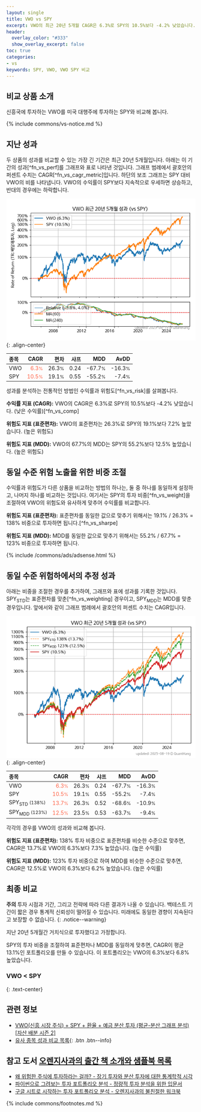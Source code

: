 ```yaml
---
layout: single
title: VWO vs SPY
excerpt: VWO의 최근 20년 5개월 CAGR은 6.3%로 SPY의 10.5%보다 -4.2% 낮았습니다.
header:
  overlay_color: "#333"
  show_overlay_excerpt: false
toc: true
categories:
- vs
keywords: SPY, VWO, VWO SPY 비교
---
```


## 비교 상품 소개


신흥국에 투자하는 VWO를 미국 대행주에 투자하는 SPY와 비교해 봅니다.



{% include commons/vs-notice.md %}

## 지난 성과

두 상품의 성과를 비교할 수 있는 가장 긴 기간은 최근 20년 5개월입니다. 아래는 이 기간의 성과[^fn_vs_perf]를 그래프와 표로 나타낸 것입니다.
그래프 범례에서 괄호안의 퍼센트 수치는 CAGR[^fn_vs_cagr_metric]입니다.
하단의 보조 그래프는 SPY 대비 VWO의 비를 나타냅니다.
VWO의 수익률이 SPY보다 지속적으로 우세하면 상승하고, 반대의 경우에는 하락합니다.

![VWO](/vs/images/vwo-vs-spy_dual.png){: .align-center}

| **종목** | **CAGR** | **편차** | **샤프** | **MDD** | **AvDD** |
| :------------ | ------: | -----------: | -------: | ------: | -------: |
| VWO | <span style="color: tomato">6.3<small>%</small></span> | 26.3<small>%</small> | 0.24 | -67.7<small>%</small> | -16.3<small>%</small> |
| SPY | <span style="color: tomato">10.5<small>%</small></span> | 19.1<small>%</small> | 0.55 | -55.2<small>%</small> | -7.4<small>%</small> |

<!-- more -->


성과를 분석하는 전통적인 방법인 수익률과 위험도[^fn_vs_risk]를 살펴봅니다.

**수익률 지표 (CAGR):** VWO의 CAGR은 6.3%로 SPY의 10.5%보다 -4.2% 낮았습니다. (낮은 수익률)[^fn_vs_comp]

**위험도 지표 (표준편차):** VWO의 표준편차는 26.3%로 SPY의 19.1%보다 7.2% 높았습니다. (높은 위험도)

**위험도 지표 (MDD):** VWO의 67.7%의 MDD는 SPY의 55.2%보다 12.5% 높았습니다. (높은 위험도)



## 동일 수준 위험 노출을 위한 비중 조절

수익률과 위험도가 다른 상품을 비교하는 방법의 하나는, 둘 중 하나를 동일하게 설정하고, 나머지 하나를 비교하는 것입니다.
여기서는 SPY의 투자 비중[^fn_vs_weight]을 조절하여 VWO의 위험도와 유사하게 맞추어 수익률를 비교합니다.

**위험도 지표 (표준편차):** 표준편차를 동일한 값으로 맞추기 위해서는 19.1% / 26.3% = 138% 비중으로 투자하면 됩니다.[^fn_vs_sharpe]

**위험도 지표 (MDD):** MDD를 동일한 값으로 맞추기 위해서는 55.2% / 67.7% = 123% 비중으로 투자하면 됩니다.


{% include /commons/ads/adsense.html %}



## 동일 수준 위험하에서의 추정 성과

아래는 비중을 조절한 경우를 추가하여, 그래프와 표에 성과를 기록한 것입니다.
SPY<sub>STD</sub>는 표준편차를 맞춘[^fn_vs_weighting] 경우이고, SPY<sub>MDD</sub>는 MDD를 맞춘 경우입니다.
앞에서와 같이 그래프 범례에서 괄호안의 퍼센트 수치는 CAGR입니다.


![VWO](/vs/images/vwo-vs-spy.png){: .align-center}



| **종목** | **CAGR** | **편차** | **샤프** | **MDD** | **AvDD** |
| :------------ | ------: | -----------: | -------: | ------: | -------: |
| VWO | <span style="color: tomato">6.3<small>%</small></span> | 26.3<small>%</small> | 0.24 | -67.7<small>%</small> | -16.3<small>%</small> |
| SPY | <span style="color: tomato">10.5<small>%</small></span> | 19.1<small>%</small> | 0.55 | -55.2<small>%</small> | -7.4<small>%</small> |
| SPY<sub>STD</sub> <small>(138%)</small> | <span style="color: tomato">13.7<small>%</small></span> | 26.3<small>%</small> | 0.52 | -68.6<small>%</small> | -10.9<small>%</small> |
| SPY<sub>MDD</sub> <small>(123%)</small> | <span style="color: tomato">12.5<small>%</small></span> | 23.5<small>%</small> | 0.53 | -63.7<small>%</small> | -9.4<small>%</small> |



각각의 경우를 VWO의 성과와 비교해 봅니다.

**위험도 지표 (표준편차):** 138% 투자 비중으로 표준편차를 비슷한 수준으로 맞추면, CAGR은 13.7%로 VWO의 6.3%보다 7.3% 높았습니다. (높은 수익률)

**위험도 지표 (MDD):** 123% 투자 비중으로 하여 MDD를 비슷한 수준으로 맞추면, CAGR은 12.5%로 VWO의 6.3%보다 6.2% 높았습니다. (높은 수익률)




## 최종 비교

**주의** 투자 시점과 기간, 그리고 전략에 따라 다른 결과가 나올 수 있습니다. 백테스트 기간이 짧은 경우 통계적 신뢰성이 떨어질 수 있습니다. 미래에도 동일한 경향이 지속된다고 보장할 수 없습니다.
{: .notice--warning}

지난 20년 5개월간 거치식으로 투자했다고 가정합니다.

SPY의 투자 비중을 조절하여 표준편차나 MDD를 동일하게 맞추면, CAGR이 평균 13.1%인 포트폴리오를 만들 수 있습니다.
이 포트폴리오는 VWO의 6.3%보다 6.8% 높았습니다.

### VWO &lt; SPY
{: .text-center}


## 관련 정보

- [VWO(신흥 시장 주식) + SPY + 환율 + 예금 분산 투자 (평균-분산 그래프 분석) [자산 배분 시즌 2]](https://m.blog.naver.com/onuri2005/223923786877)
- [유사 종목 성과 비교 목록](/vs/){: .btn .btn--info}


## 참고 도서 [오렌지사과의 출간 책 소개와 샘플북 목록](https://kongdori.tistory.com/691)

- [왜 위험한 주식에 투자하라는 걸까? - 장기 투자와 분산 투자에 대한 통계학적 시각](https://kongdori.tistory.com/421)
- [파이썬으로 그려보는 투자 포트폴리오 분석  - 정량적 투자 분석을 위한 입문서](https://kongdori.tistory.com/643)
- [구글 시트로 시작하는 투자 포트폴리오 분석 - 오렌지사과의 불친절한 워크북](https://kongdori.tistory.com/449)

{% include commons/footnotes.md %}